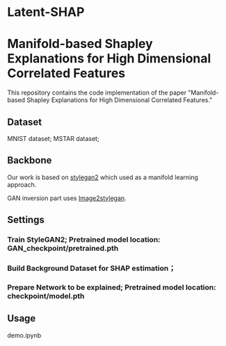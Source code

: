 # Latent-SHAP

# Manifold-based Shapley Explanations for High Dimensional Correlated Features
This repository contains the code implementation of the paper "Manifold-based Shapley Explanations for High Dimensional Correlated Features."

## Dataset
MNIST dataset;
MSTAR dataset;

## Backbone
Our work is based on [stylegan2](https://github.com/rosinality/stylegan2-pytorch) which used as a manifold learning approach.

GAN inversion part uses [Image2stylegan](https://github.com/zaidbhat1234/Image2StyleGAN).

## Settings
### Train StyleGAN2; Pretrained model location: GAN_checkpoint/pretrained.pth
### Build Background Dataset for SHAP estimation；
### Prepare Network to be explained; Pretrained model location: checkpoint/model.pth

## Usage
demo.ipynb
